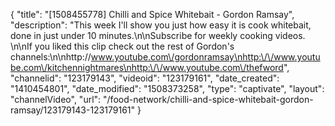 {
    "title": "[1508455778] Chilli and Spice Whitebait - Gordon Ramsay",
    "description": "This week I'll show you just how easy it is cook whitebait, done in just under 10 minutes.\n\nSubscribe for weekly cooking videos. \n\nIf you liked this clip check out the rest of Gordon's channels:\n\nhttp:\/\/www.youtube.com\/gordonramsay\nhttp:\/\/www.youtube.com\/kitchennightmares\nhttp:\/\/www.youtube.com\/thefword",
    "channelid": "123179143",
    "videoid": "123179161",
    "date_created": "1410454801",
    "date_modified": "1508373258",
    "type": "captivate",
    "layout": "channelVideo",
    "url": "\/food-network\/chilli-and-spice-whitebait-gordon-ramsay\/123179143-123179161"
}